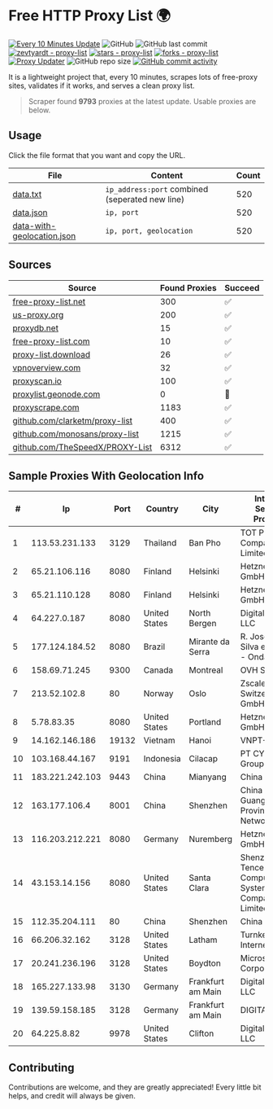 
# Free HTTP Proxy List 🌍

[![Every 10 Minutes Update](https://github.com/mertguvencli/http-proxy-list/actions/workflows/main.yml/badge.svg?branch=main)](https://github.com/mertguvencli/http-proxy-list/actions/workflows/main.yml)
![GitHub](https://img.shields.io/github/license/mertguvencli/http-proxy-list)
![GitHub last commit](https://img.shields.io/github/last-commit/mertguvencli/http-proxy-list)
[![zevtyardt - proxy-list](https://img.shields.io/static/v1?label=zevtyardt&message=proxy-list&color=blue&logo=github)](https://github.com/zevtyardt/proxy-list "Go to GitHub repo")
[![stars - proxy-list](https://img.shields.io/github/stars/zevtyardt/proxy-list?style=social)](https://github.com/zevtyardt/proxy-list)
[![forks - proxy-list](https://img.shields.io/github/forks/zevtyardt/proxy-list?style=social)](https://github.com/zevtyardt/proxy-list)
[![Proxy Updater](https://github.com/zevtyardt/proxy-list/workflows/Proxy%20Updater/badge.svg)](https://github.com/zevtyardt/proxy-list/actions?query=workflow:"Proxy+Updater")
![GitHub repo size](https://img.shields.io/github/repo-size/zevtyardt/proxy-list)
[![GitHub commit activity](https://img.shields.io/github/commit-activity/m/zevtyardt/proxy-list?logo=commits)](https://github.com/zevtyardt/proxy-list/commits/main)

It is a lightweight project that, every 10 minutes, scrapes lots of free-proxy sites, validates if it works, and serves a clean proxy list.

> Scraper found **9793** proxies at the latest update. Usable proxies are below.

## Usage

Click the file format that you want and copy the URL.

|File|Content|Count|
|----|-------|-----|
|[data.txt](https://raw.githubusercontent.com/mertguvencli/http-proxy-list/main/proxy-list/data.txt)|`ip_address:port` combined (seperated new line)|520|
|[data.json](https://raw.githubusercontent.com/mertguvencli/http-proxy-list/main/proxy-list/data.json)|`ip, port`|520|
|[data-with-geolocation.json](https://raw.githubusercontent.com/mertguvencli/http-proxy-list/main/proxy-list/data-with-geolocation.json)|`ip, port, geolocation`|520|

## Sources

|Source|Found Proxies|Succeed|
|------|-------------|-------|
|[free-proxy-list.net](https://free-proxy-list.net)|300|✅|
|[us-proxy.org](https://www.us-proxy.org)|200|✅|
|[proxydb.net](http://proxydb.net)|15|✅|
|[free-proxy-list.com](https://free-proxy-list.com/?page=&port=&type%5B%5D=http&type%5B%5D=https&up_time=0&search=Search)|10|✅|
|[proxy-list.download](https://www.proxy-list.download/HTTP)|26|✅|
|[vpnoverview.com](https://vpnoverview.com/privacy/anonymous-browsing/free-proxy-servers)|32|✅|
|[proxyscan.io](https://www.proxyscan.io)|100|✅|
|[proxylist.geonode.com](https://proxylist.geonode.com/api/proxy-list?limit=300&page=1&sort_by=lastChecked&sort_type=desc&protocols=http,https)|0|🚫|
|[proxyscrape.com](https://api.proxyscrape.com/v2/?request=displayproxies&protocol=http&timeout=10000&country=all&ssl=all&anonymity=all)|1183|✅|
|[github.com/clarketm/proxy-list](https://raw.githubusercontent.com/clarketm/proxy-list/master/proxy-list-raw.txt)|400|✅|
|[github.com/monosans/proxy-list](https://raw.githubusercontent.com/monosans/proxy-list/main/proxies/http.txt)|1215|✅|
|[github.com/TheSpeedX/PROXY-List](https://raw.githubusercontent.com/TheSpeedX/PROXY-List/master/http.txt)|6312|✅|


## Sample Proxies With Geolocation Info

|#|Ip|Port|Country|City|Internet Service Provider|
|-|--|----|-------|----|-------------------------|
|1|113.53.231.133|3129|Thailand|Ban Pho|TOT Public Company Limited|
|2|65.21.106.116|8080|Finland|Helsinki|Hetzner Online GmbH|
|3|65.21.110.128|8080|Finland|Helsinki|Hetzner Online GmbH|
|4|64.227.0.187|8080|United States|North Bergen|DigitalOcean, LLC|
|5|177.124.184.52|8080|Brazil|Mirante da Serra|R. Jose da Silva e Cia Ltda - OndaAgil|
|6|158.69.71.245|9300|Canada|Montreal|OVH SAS|
|7|213.52.102.8|80|Norway|Oslo|Zscaler Switzerland GmbH|
|8|5.78.83.35|8080|United States|Portland|Hetzner Online GmbH|
|9|14.162.146.186|19132|Vietnam|Hanoi|VNPT-VNNIC|
|10|103.168.44.167|9191|Indonesia|Cilacap|PT CYB Media Group|
|11|183.221.242.103|9443|China|Mianyang|China Mobile|
|12|163.177.106.4|8001|China|Shenzhen|China Unicom Guangdong Province Network|
|13|116.203.212.221|8080|Germany|Nuremberg|Hetzner Online GmbH|
|14|43.153.14.156|8080|United States|Santa Clara|Shenzhen Tencent Computer Systems Company Limited|
|15|112.35.204.111|80|China|Shenzhen|China Mobile|
|16|66.206.32.162|3128|United States|Latham|Turnkey Internet Inc.|
|17|20.241.236.196|3128|United States|Boydton|Microsoft Corporation|
|18|165.227.133.98|3130|Germany|Frankfurt am Main|DigitalOcean, LLC|
|19|139.59.158.185|3128|Germany|Frankfurt am Main|DIGITALOCEAN|
|20|64.225.8.82|9978|United States|Clifton|DigitalOcean, LLC|



## Contributing

Contributions are welcome, and they are greatly appreciated! Every
little bit helps, and credit will always be given.

